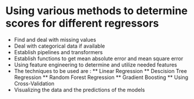 # Using various methods to determine scores for different regressors
* Find and deal with missing values
* Deal with categorical data if available
* Establish pipelines and transformers
* Establish functions to get mean absolute error and mean square error
* Using feature engineering to determine and utilize needed features
* The techniques to be used are : 
  ** Linear Regression
  ** Descision Tree Regression
  ** Random Forest Regression
  ** Gradient Boosting
  ** Using Cross-Validation
* Visualizing the data and the predictions of the models
